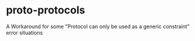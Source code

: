 # proto-protocols
A Workaround for some "Protocol can only be used as a generic constraint" error situations
